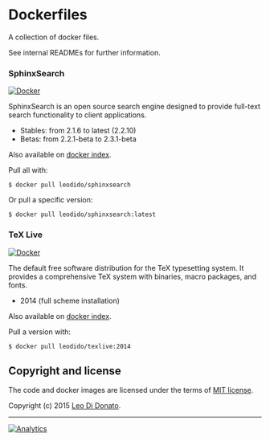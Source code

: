 Dockerfiles
===========

A collection of docker files.

See internal READMEs for further information.

### SphinxSearch

[![Docker](http://dockeri.co/image/leodido/sphinxsearch)](https://registry.hub.docker.com/u/leodido/sphinxsearch/)

SphinxSearch is an open source search engine designed to provide full-text search functionality to client applications.

- Stables: from 2.1.6 to latest (2.2.10)
- Betas: from 2.2.1-beta to 2.3.1-beta

Also available on [docker index](https://registry.hub.docker.com/u/leodido/sphinxsearch).

Pull all with:

```
$ docker pull leodido/sphinxsearch
```

Or pull a specific version:

```
$ docker pull leodido/sphinxsearch:latest
```

### TeX Live

[![Docker](http://dockeri.co/image/leodido/texlive)](https://registry.hub.docker.com/u/leodido/texlive/)

The default free software distribution for the TeX typesetting system. It provides a comprehensive TeX system with binaries, macro packages, and fonts.

- 2014 (full scheme installation)

Also available on [docker index](https://registry.hub.docker.com/u/leodido/texlive).

Pull a version with:

```
$ docker pull leodido/texlive:2014
```

## Copyright and license

The code and docker images are licensed under the terms of [MIT license](#LICENSE).

Copyright (c) 2015 [Leo Di Donato](http://www.github.com/leodido).

---

[![Analytics](https://ga-beacon.appspot.com/UA-49657176-1/dockerfiles)](https://github.com/igrigorik/ga-beacon)
